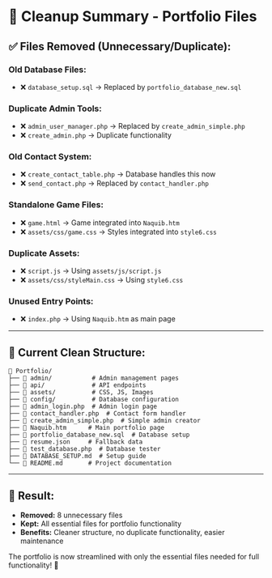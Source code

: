 # 🧹 Cleanup Summary - Portfolio Files

## ✅ **Files Removed (Unnecessary/Duplicate):**

### **Old Database Files:**
- ❌ `database_setup.sql` → Replaced by `portfolio_database_new.sql`

### **Duplicate Admin Tools:**
- ❌ `admin_user_manager.php` → Replaced by `create_admin_simple.php`
- ❌ `create_admin.php` → Duplicate functionality

### **Old Contact System:**
- ❌ `create_contact_table.php` → Database handles this now
- ❌ `send_contact.php` → Replaced by `contact_handler.php`

### **Standalone Game Files:**
- ❌ `game.html` → Game integrated into `Naquib.htm`
- ❌ `assets/css/game.css` → Styles integrated into `style6.css`

### **Duplicate Assets:**
- ❌ `script.js` → Using `assets/js/script.js`
- ❌ `assets/css/styleMain.css` → Using `style6.css`

### **Unused Entry Points:**
- ❌ `index.php` → Using `Naquib.htm` as main page

---

## 📁 **Current Clean Structure:**

```
📁 Portfolio/
├── 📁 admin/           # Admin management pages
├── 📁 api/             # API endpoints
├── 📁 assets/          # CSS, JS, Images
├── 📁 config/          # Database configuration
├── 📄 admin_login.php  # Admin login page
├── 📄 contact_handler.php  # Contact form handler
├── 📄 create_admin_simple.php  # Simple admin creator
├── 📄 Naquib.htm      # Main portfolio page
├── 📄 portfolio_database_new.sql  # Database setup
├── 📄 resume.json     # Fallback data
├── 📄 test_database.php  # Database tester
├── 📄 DATABASE_SETUP.md  # Setup guide
└── 📄 README.md       # Project documentation
```

---

## 🎯 **Result:**
- **Removed:** 8 unnecessary files
- **Kept:** All essential files for portfolio functionality
- **Benefits:** Cleaner structure, no duplicate functionality, easier maintenance

The portfolio is now streamlined with only the essential files needed for full functionality! 🚀
